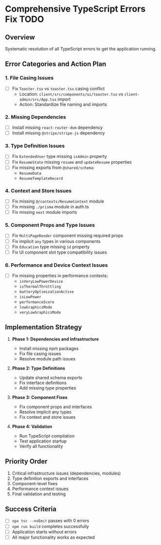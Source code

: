 # Comprehensive TypeScript Errors Fix TODO

## Overview
Systematic resolution of all TypeScript errors to get the application running.

## Error Categories and Action Plan

### 1. File Casing Issues
- [ ] Fix `Toaster.tsx` vs `toaster.tsx` casing conflict
  - Location: `client/src/components/ui/toaster.tsx` vs `client-admin/src/App.tsx` import
  - Action: Standardize file naming and imports

### 2. Missing Dependencies
- [ ] Install missing `react-router-dom` dependency
- [ ] Install missing `@stripe/stripe-js` dependency

### 3. Type Definition Issues
- [ ] Fix `ExtendedUser` type missing `isAdmin` property
- [ ] Fix `ResumeState` missing `resume` and `updateResume` properties
- [ ] Fix missing exports from `@shared/schema`:
  - `ResumeData`
  - `ResumeTemplateRecord`

### 4. Context and Store Issues
- [ ] Fix missing `@/contexts/ResumeContext` module
- [ ] Fix missing `./prisma` module in auth.ts
- [ ] Fix missing `next` module imports

### 5. Component Props and Type Issues
- [ ] Fix `MultiPageRender` component missing required props
- [ ] Fix implicit `any` types in various components
- [ ] Fix `Education` type missing `id` property
- [ ] Fix UI component slot type compatibility issues

### 6. Performance and Device Context Issues
- [ ] Fix missing properties in performance contexts:
  - `isVeryLowPowerDevice`
  - `isThermalThrottling`
  - `batteryOptimizationActive`
  - `isLowPower`
  - `performanceScore`
  - `lowGraphicsMode`
  - `veryLowGraphicsMode`

## Implementation Strategy

1. **Phase 1: Dependencies and Infrastructure**
   - Install missing npm packages
   - Fix file casing issues
   - Resolve module path issues

2. **Phase 2: Type Definitions**
   - Update shared schema exports
   - Fix interface definitions
   - Add missing type properties

3. **Phase 3: Component Fixes**
   - Fix component props and interfaces
   - Resolve implicit any types
   - Fix context and store issues

4. **Phase 4: Validation**
   - Run TypeScript compilation
   - Test application startup
   - Verify all functionality

## Priority Order
1. Critical infrastructure issues (dependencies, modules)
2. Type definition exports and interfaces
3. Component-level fixes
4. Performance context issues
5. Final validation and testing

## Success Criteria
- [ ] `npx tsc --noEmit` passes with 0 errors
- [ ] `npm run build` completes successfully
- [ ] Application starts without errors
- [ ] All major functionality works as expected